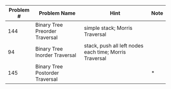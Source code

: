 
|Problem #|Problem Name|Hint|Note|
|---|---|---|---|
| 144 |Binary Tree Preorder Traversal| simple stack; Morris Traversal | |
| 94 |Binary Tree Inorder Traversal| stack, push all left nodes each time; Morris Traversal | |
|145|Binary Tree Postorder Traversal| | * |
